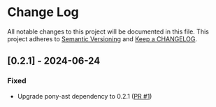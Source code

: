 # Change Log

All notable changes to this project will be documented in this file. This project adheres to [Semantic Versioning](http://semver.org/) and [Keep a CHANGELOG](http://keepachangelog.com/).

## [0.2.1] - 2024-06-24

### Fixed

- Upgrade pony-ast dependency to 0.2.1 ([PR #1](https://github.com/ponylang/pony-language-server/pull/1))

